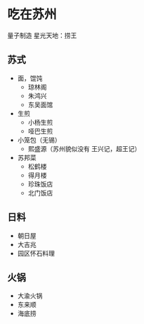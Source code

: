 #  吃在苏州
量子制造
星光天地：捞王

## 苏式
* 面，馄饨
  * 琼林阁
  * 朱鸿兴
  * 东吴面馆
* 生煎
  * 小杨生煎
  * 哑巴生煎
* 小笼包（无锡）
  * 熙盛源（苏州貌似没有 王兴记，超王记）
* 苏邦菜
  * 松鹤楼
  * 得月楼
  * 珍珠饭店
  * 北门饭店

## 日料
* 朝日屋
* 大吉兆
* 园区怀石料理

## 火锅
* 大渝火锅
* 东来顺
* 海底捞